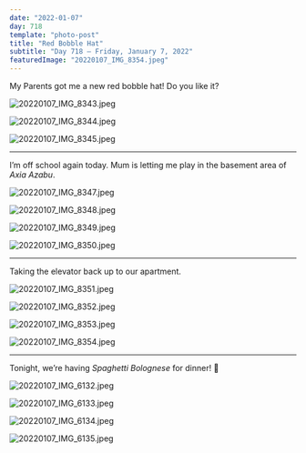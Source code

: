 ```yaml
---
date: "2022-01-07"
day: 718
template: "photo-post"
title: "Red Bobble Hat"
subtitle: "Day 718 – Friday, January 7, 2022"
featuredImage: "20220107_IMG_8354.jpeg"
---
```


My Parents got me a new red bobble hat! Do you like it?

![20220107_IMG_8343.jpeg](20220107_IMG_8343.jpeg)

![20220107_IMG_8344.jpeg](20220107_IMG_8344.jpeg)

![20220107_IMG_8345.jpeg](20220107_IMG_8345.jpeg)

<hr />

I’m off school again today. Mum is letting me play in the basement area of _Axia Azabu_.

![20220107_IMG_8347.jpeg](20220107_IMG_8347.jpeg)

![20220107_IMG_8348.jpeg](20220107_IMG_8348.jpeg)

![20220107_IMG_8349.jpeg](20220107_IMG_8349.jpeg)

![20220107_IMG_8350.jpeg](20220107_IMG_8350.jpeg)

<hr />

Taking the elevator back up to our apartment.

![20220107_IMG_8351.jpeg](20220107_IMG_8351.jpeg)

![20220107_IMG_8352.jpeg](20220107_IMG_8352.jpeg)

![20220107_IMG_8353.jpeg](20220107_IMG_8353.jpeg)

![20220107_IMG_8354.jpeg](20220107_IMG_8354.jpeg)

<hr />

Tonight, we’re having _Spaghetti Bolognese_ for dinner! 🍝

![20220107_IMG_6132.jpeg](20220107_IMG_6132.jpeg)

![20220107_IMG_6133.jpeg](20220107_IMG_6133.jpeg)

![20220107_IMG_6134.jpeg](20220107_IMG_6134.jpeg)

![20220107_IMG_6135.jpeg](20220107_IMG_6135.jpeg)
